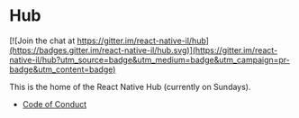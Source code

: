 # Hub

[![Join the chat at https://gitter.im/react-native-il/hub](https://badges.gitter.im/react-native-il/hub.svg)](https://gitter.im/react-native-il/hub?utm_source=badge&utm_medium=badge&utm_campaign=pr-badge&utm_content=badge)

This is the home of the React Native Hub (currently on Sundays).


* [Code of Conduct](CODE_OF_CONDUCT.md)

